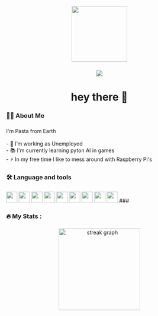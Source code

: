 <div align="center">
  <img height="150" src="https://media.giphy.com/media/M9gbBd9nbDrOTu1Mqx/giphy.gif"  />
</div>

###

<div align="center">
  <img src="https://visitor-badge.laobi.icu/badge?page_id=maurodesouza.maurodesouza&"  />
</div>

###

<h1 align="center">hey there 👋</h1>

###

<h3 align="left">👩‍💻  About Me</h3>

###

<p align="left">I'm Pasta from Earth <br><br>- 🔭 I’m working as Unemployed <br>- 📚 I'm currently learning pyton AI in games<br>- ⚡ In my free time I like to mess around with Raspberry Pi's</p>

###

<h3 align="left">🛠 Language and tools</h3>

###

<div align="left">

  <img src="https://cdn.jsdelivr.net/gh/devicons/devicon@latest/icons/git/git-original.svg" height="30"/>   

  <img src="https://cdn.jsdelivr.net/gh/devicons/devicon@latest/icons/github/github-original.svg" height="30"/>    
          
  <img src="https://cdn.jsdelivr.net/gh/devicons/devicon@latest/icons/archlinux/archlinux-original.svg" height="30" />
  
  <img src="https://cdn.jsdelivr.net/gh/devicons/devicon@latest/icons/godot/godot-original.svg" height="30" />
  
  <img src="https://cdn.jsdelivr.net/gh/devicons/devicon@latest/icons/neovim/neovim-original.svg" height="30" />
 
  <img src="https://cdn.jsdelivr.net/gh/devicons/devicon@latest/icons/linux/linux-original.svg" height="30"/>

  <img src="https://cdn.jsdelivr.net/gh/devicons/devicon@latest/icons/python/python-original.svg" height="30"/>
  
  <img src="https://cdn.jsdelivr.net/gh/devicons/devicon@latest/icons/raspberrypi/raspberrypi-original.svg" height="30"/>

  <img src="https://cdn.jsdelivr.net/gh/devicons/devicon@latest/icons/slack/slack-original.svg" height="30"/>
###

<h3 align="left">🔥   My Stats :</h3>

###

<div align="center">
  <img src="https://streak-stats.demolab.com?user=maurodesouza&locale=en&mode=daily&theme=dark&hide_border=false&border_radius=5&order=3" height="220" alt="streak graph"  />
</div>

###
